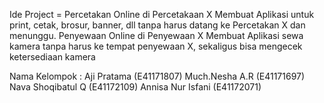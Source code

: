 Ide Project = Percetakan Online di Percetakaan X
              Membuat Aplikasi untuk print, cetak, brosur, banner, dll tanpa harus datang ke Percetakan X dan menunggu.
              Penyewaan Online di Penyewaan X
              Membuat Aplikasi sewa kamera tanpa harus ke tempat penyewaan X, sekaligus bisa mengecek ketersediaan kamera
              
  Nama Kelompok : Aji Pratama (E41171807)
                  Much.Nesha A.R (E41171697)
                  Nava Shoqibatul Q (E41172109)
                  Annisa Nur Isfani (E41172071)
